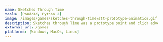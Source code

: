 ```yaml
---
name: Sketches Through Time
tools: [Panda3d, Python 3]
image: /images/games/sketches-through-time/stt-prototype-animation.gif
description: Sketches through Time was a prototype point and click adventure game made in Panda3D with artist Anchimayen. You can find more of their artwork on Twitter at @Anchimayen_Art
external_url: /games
platforms: [Windows, MacOs, Linux]
---
```

